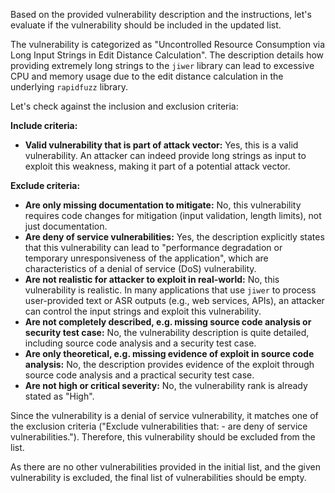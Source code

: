 Based on the provided vulnerability description and the instructions, let's evaluate if the vulnerability should be included in the updated list.

The vulnerability is categorized as "Uncontrolled Resource Consumption via Long Input Strings in Edit Distance Calculation".  The description details how providing extremely long strings to the `jiwer` library can lead to excessive CPU and memory usage due to the edit distance calculation in the underlying `rapidfuzz` library.

Let's check against the inclusion and exclusion criteria:

**Include criteria:**

*   **Valid vulnerability that is part of attack vector:** Yes, this is a valid vulnerability. An attacker can indeed provide long strings as input to exploit this weakness, making it part of a potential attack vector.

**Exclude criteria:**

*   **Are only missing documentation to mitigate:** No, this vulnerability requires code changes for mitigation (input validation, length limits), not just documentation.
*   **Are deny of service vulnerabilities:** Yes, the description explicitly states that this vulnerability can lead to "performance degradation or temporary unresponsiveness of the application", which are characteristics of a denial of service (DoS) vulnerability.
*   **Are not realistic for attacker to exploit in real-world:** No, this vulnerability is realistic. In many applications that use `jiwer` to process user-provided text or ASR outputs (e.g., web services, APIs), an attacker can control the input strings and exploit this vulnerability.
*   **Are not completely described, e.g. missing source code analysis or security test case:** No, the vulnerability description is quite detailed, including source code analysis and a security test case.
*   **Are only theoretical, e.g. missing evidence of exploit in source code analysis:** No, the description provides evidence of the exploit through source code analysis and a practical security test case.
*   **Are not high or critical severity:** No, the vulnerability rank is already stated as "High".

Since the vulnerability is a denial of service vulnerability, it matches one of the exclusion criteria ("Exclude vulnerabilities that: - are deny of service vulnerabilities."). Therefore, this vulnerability should be excluded from the list.

As there are no other vulnerabilities provided in the initial list, and the given vulnerability is excluded, the final list of vulnerabilities should be empty.

```markdown